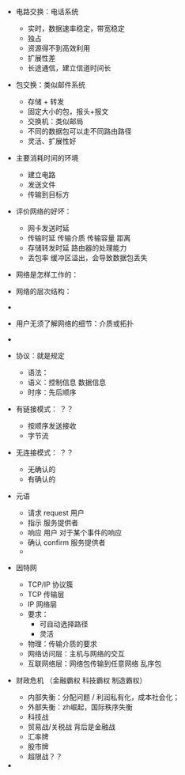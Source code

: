 - 电路交换：电话系统
  - 实时，数据速率稳定，带宽稳定
  - 独占
  - 资源得不到高效利用
  - 扩展性差
  - 长途通信，建立信道时间长

- 包交换：类似邮件系统
  - 存储 + 转发
  - 固定大小的包，报头+报文
  - 交换机：类似邮局
  - 不同的数据包可以走不同路由路径
  - 灵活、扩展性好

- 主要消耗时间的环境
  - 建立电路
  - 发送文件
  - 传输到目标方 

- 评价网络的好坏：
  - 网卡发送时延  
  - 传输时延   传输介质  传输容量  距离
  - 存储转发时延   路由器的处理能力
  - 丢包率  缓冲区溢出，会导致数据包丢失

- 网络是怎样工作的：

- 网络的层次结构：
- 

- 用户无须了解网络的细节：介质或拓扑
- 

- 协议：就是规定
  - 语法：
  - 语义：控制信息  数据信息
  - 时序：先后顺序

- 有链接模式： ？？
  - 按顺序发送接收
  - 字节流 

- 无连接模式：  ？？
  - 无确认的
  - 有确认的

- 元语
  - 请求 request  用户
  - 指示  服务提供者
  - 响应  用户  对于某个事件的响应
  - 确认 confirm  服务提供者
  - 

- 因特网
  - TCP/IP 协议簇
  - TCP 传输层
  - IP 网络层
  - 要求：
    - 可自动选择路径
    - 灵活
  - 物理：传输介质的要求
  - 网络访问层：主机与网络的交互
  - 互联网络层：网络包传输到任意网络  乱序包



- 财政危机 （金融霸权 科技霸权 制造霸权） 
  - 内部失衡：分配问题 / 利润私有化，成本社会化；
  - 外部失衡：zh崛起，国际秩序失衡
  - 科技战
  - 贸易战/关税战  背后是金融战
  - 汇率牌  
  - 股市牌 
  - 超限战？？

- 

